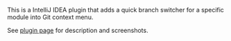 This is a IntelliJ IDEA plugin that adds a quick branch switcher for a specific module into Git context menu.

See [plugin page](https://plugins.jetbrains.com/plugin/12042-git-quick-branches) for description and screenshots.